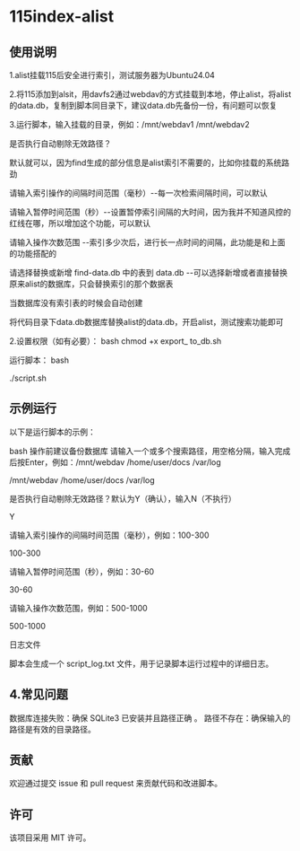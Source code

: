 # 115index-alist
## 使用说明
1.alist挂载115后安全进行索引，测试服务器为Ubuntu24.04

2.将115添加到alsit，用davfs2通过webdav的方式挂载到本地，停止alist，将alist的data.db，复制到脚本同目录下，建议data.db先备份一份，有问题可以恢复

3.运行脚本，输入挂载的目录，例如：/mnt/webdav1 /mnt/webdav2

是否执行自动剔除无效路径？

默认就可以，因为find生成的部分信息是alist索引不需要的，比如你挂载的系统路劲

请输入索引操作的间隔时间范围（毫秒）--每一次检索间隔时间，可以默认

请输入暂停时间范围（秒）--设置暂停索引间隔的大时间，因为我并不知道风控的红线在哪，所以增加这个功能，可以默认

请输入操作次数范围 --索引多少次后，进行长一点时间的间隔，此功能是和上面的功能搭配的


请选择替换或新增 find-data.db 中的表到 data.db --可以选择新增或者直接替换原来alist的数据库，只会替换索引的那个数据表

当数据库没有索引表的时候会自动创建

将代码目录下data.db数据库替换alist的data.db，开启alist，测试搜索功能即可


2.设置权限（如有必要）：
bash
chmod +x export_ to_db.sh

运行脚本：
bash

./script.sh

## 示例运行

以下是运行脚本的示例：

bash
操作前建议备份数据库
请输入一个或多个搜索路径，用空格分隔，输入完成后按Enter，例如：/mnt/webdav /home/user/docs /var/log

/mnt/webdav /home/user/docs /var/log

是否执行自动剔除无效路径？默认为Y（确认），输入N（不执行）

Y

请输入索引操作的间隔时间范围（毫秒），例如：100-300

100-300

请输入暂停时间范围（秒），例如：30-60

30-60

请输入操作次数范围，例如：500-1000

500-1000

日志文件

脚本会生成一个 script_log.txt 文件，用于记录脚本运行过程中的详细日志。


## 4.常见问题

数据库连接失败：确保 SQLite3 已安装并且路径正确
。
路径不存在：确保输入的路径是有效的目录路径。



## 贡献

欢迎通过提交 issue 和 pull request 来贡献代码和改进脚本。


## 许可

该项目采用 MIT 许可。
